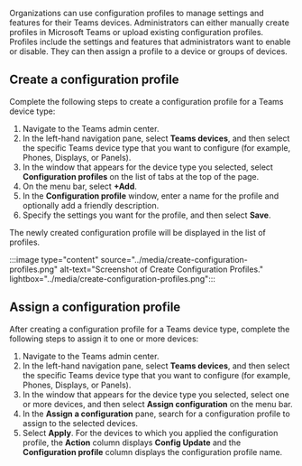 Organizations can use configuration profiles to manage settings and features for their Teams devices. Administrators can either manually create profiles in Microsoft Teams or upload existing configuration profiles. Profiles include the settings and features that administrators want to enable or disable. They can then assign a profile to a device or groups of devices.

## Create a configuration profile

Complete the following steps to create a configuration profile for a Teams device type:

1. Navigate to the Teams admin center. 
2. In the left-hand navigation pane, select **Teams devices**, and then select the specific Teams device type that you want to configure (for example, Phones, Displays, or Panels).
3. In the window that appears for the device type you selected, select **Configuration profiles** on the list of tabs at the top of the page.
4. On the menu bar, select **+Add**.
5. In the **Configuration profile** window, enter a name for the profile and optionally add a friendly description.
6. Specify the settings you want for the profile, and then select **Save**. 

The newly created configuration profile will be displayed in the list of profiles.
    
:::image type="content" source="../media/create-configuration-profiles.png" alt-text="Screenshot of Create Configuration Profiles." lightbox="../media/create-configuration-profiles.png":::

## Assign a configuration profile

After creating a configuration profile for a Teams device type, complete the following steps to assign it to one or more devices:

1. Navigate to the Teams admin center. 
2. In the left-hand navigation pane, select **Teams devices**, and then select the specific Teams device type that you want to configure (for example, Phones, Displays, or Panels).
3. In the window that appears for the device type you selected, select one or more devices, and then select **Assign configuration** on the menu bar.  
4. In the **Assign a configuration** pane, search for a configuration profile to assign to the selected devices.
5. Select **Apply**.
   For the devices to which you applied the configuration profile, the **Action** column displays **Config Update** and the **Configuration profile** column displays the configuration profile name.
